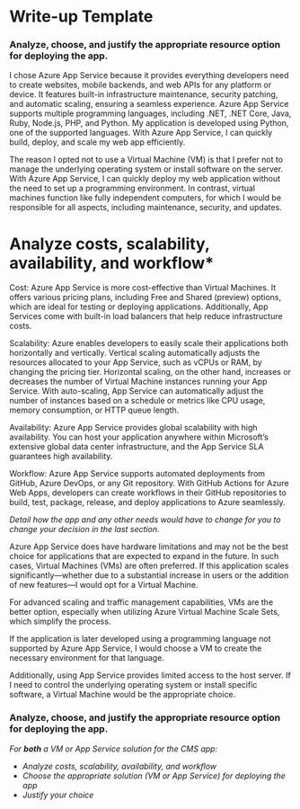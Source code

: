 # Write-up Template
### Analyze, choose, and justify the appropriate resource option for deploying the app.

I chose Azure App Service because it provides everything developers need to create websites, mobile backends, and web APIs for any platform or device. It features built-in infrastructure maintenance, security patching, and automatic scaling, ensuring a seamless experience. Azure App Service supports multiple programming languages, including .NET, .NET Core, Java, Ruby, Node.js, PHP, and Python. My application is developed using Python, one of the supported languages. With Azure App Service, I can quickly build, deploy, and scale my web app efficiently.

The reason I opted not to use a Virtual Machine (VM) is that I prefer not to manage the underlying operating system or install software on the server. With Azure App Service, I can quickly deploy my web application without the need to set up a programming environment. In contrast, virtual machines function like fully independent computers, for which I would be responsible for all aspects, including maintenance, security, and updates.

# Analyze costs, scalability, availability, and workflow*
Cost: Azure App Service is more cost-effective than Virtual Machines. It offers various pricing plans, including Free and Shared (preview) options, which are ideal for testing or deploying applications. Additionally, App Services come with built-in load balancers that help reduce infrastructure costs.

Scalability: Azure enables developers to easily scale their applications both horizontally and vertically. Vertical scaling automatically adjusts the resources allocated to your App Service, such as vCPUs or RAM, by changing the pricing tier. Horizontal scaling, on the other hand, increases or decreases the number of Virtual Machine instances running your App Service. With auto-scaling, App Service can automatically adjust the number of instances based on a schedule or metrics like CPU usage, memory consumption, or HTTP queue length.

Availability: Azure App Service provides global scalability with high availability. You can host your application anywhere within Microsoft’s extensive global data center infrastructure, and the App Service SLA guarantees high availability.

Workflow: Azure App Service supports automated deployments from GitHub, Azure DevOps, or any Git repository. With GitHub Actions for Azure Web Apps, developers can create workflows in their GitHub repositories to build, test, package, release, and deploy applications to Azure seamlessly.

*Detail how the app and any other needs would have to change for you to change your decision in the last section.* 

Azure App Service does have hardware limitations and may not be the best choice for applications that are expected to expand in the future. In such cases, Virtual Machines (VMs) are often preferred. If this application scales significantly—whether due to a substantial increase in users or the addition of new features—I would opt for a Virtual Machine.

For advanced scaling and traffic management capabilities, VMs are the better option, especially when utilizing Azure Virtual Machine Scale Sets, which simplify the process.

If the application is later developed using a programming language not supported by Azure App Service, I would choose a VM to create the necessary environment for that language.

Additionally, using App Service provides limited access to the host server. If I need to control the underlying operating system or install specific software, a Virtual Machine would be the appropriate choice.

### Analyze, choose, and justify the appropriate resource option for deploying the app.

*For **both** a VM or App Service solution for the CMS app:*
- *Analyze costs, scalability, availability, and workflow*
- *Choose the appropriate solution (VM or App Service) for deploying the app*
- *Justify your choice*
